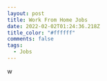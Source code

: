 ```yaml
---
layout: post
title: Work From Home Jobs
date: 2022-02-02T01:24:36.218Z
title_color: "#ffffff"
comments: false
tags:
  - Jobs
---
```

w